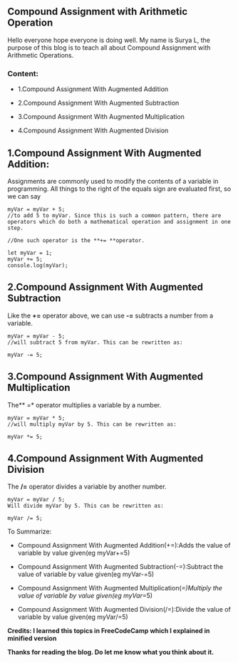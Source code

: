 ## Compound Assignment with Arithmetic Operation

Hello everyone hope everyone is doing well. My name is Surya L, the purpose of this blog is to teach all about Compound Assignment with Arithmetic Operations.

### Content:

- 1.Compound Assignment With Augmented Addition

- 2.Compound Assignment With Augmented Subtraction

- 3.Compound Assignment With Augmented Multiplication

-  4.Compound Assignment With Augmented Division


## 1.Compound Assignment With Augmented Addition:
Assignments are commonly used to modify the contents of a variable in programming. All things to the right of the equals sign are evaluated first, so we can say

```
myVar = myVar + 5;
//to add 5 to myVar. Since this is such a common pattern, there are operators which do both a mathematical operation and assignment in one step.

//One such operator is the **+= **operator.

let myVar = 1;
myVar += 5;
console.log(myVar);
```
## 2.Compound Assignment With Augmented Subtraction
Like the **+=** operator above, we can use **-=** subtracts a number from a variable.

```
myVar = myVar - 5;
//will subtract 5 from myVar. This can be rewritten as:

myVar -= 5;
```
## 3.Compound Assignment With Augmented Multiplication
The** *=** operator multiplies a variable by a number.

```
myVar = myVar * 5;
//will multiply myVar by 5. This can be rewritten as:

myVar *= 5;
```
## 4.Compound Assignment With Augmented Division
The **/=** operator divides a variable by another number.

```
myVar = myVar / 5;
Will divide myVar by 5. This can be rewritten as:

myVar /= 5;
```
To Summarize:


- Compound Assignment With Augmented Addition(+=):Adds the value of variable by value given(eg myVar+=5)

-  Compound Assignment With Augmented Subtraction(-=):Subtract the value of variable by value given(eg myVar-=5)

- Compound Assignment With Augmented Multiplication(*=)Multiply the value of variable by value given(eg myVar*=5)

-  Compound Assignment With Augmented Division(/=):Divide the value of variable by value given(eg myVar/=5)


**Credits: I learned this topics in FreeCodeCamp which I explained in minified version**

**Thanks for reading the blog. Do let me know what you think about it.**